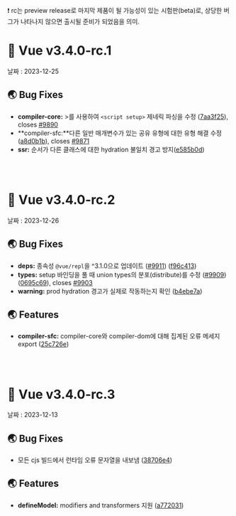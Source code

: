 ❗ rc는 preview release로 마지막 제품이 될 가능성이 있는 시험판(beta)로, 상당한 버그가 나타나지 않으면 출시될 준비가 되었음을 의미.

# 🐳 Vue v3.4.0-rc.1

날짜 : 2023-12-25

## 🌏 Bug Fixes

* **compiler-core:** >를 사용하여 `<script setup>` 제네릭 파싱을 수정 ([7aa3f25](https://github.com/vuejs/core/commit/7aa3f250f26d58ee2db82af907de8b9105e6e418)), closes [#9890](https://github.com/vuejs/core/issues/9890)
* **compiler-sfc:**다른 일반 매개변수가 있는 공유 유형에 대한 유형 해결 수정 ([a8d0b1b](https://github.com/vuejs/core/commit/a8d0b1b38b092ec2d10b32bedcee2eea33b77657)), closes [#9871](https://github.com/vuejs/core/issues/9871)
* **ssr:** 순서가 다른 클래스에 대한 hydration 불일치 경고 방지([e585b0d](https://github.com/vuejs/core/commit/e585b0db43150c8b8b3d78f71e12efccc018a38d))

<br/><br/>

# 🐳 Vue v3.4.0-rc.2

날짜 : 2023-12-26

## 🌏 Bug Fixes

* **deps:**  종속성 `@vue/repl`을 ^3.1.0으로 업데이트 ([#9911](https://github.com/vuejs/core/issues/9911)) ([f96c413](https://github.com/vuejs/core/commit/f96c413e8ef2f24cacda5bb499492922f62c6e8b))
* **types:** setup 바인딩을 풀 때 union types의 분포(distribute)를 수정 ([#9909](https://github.com/vuejs/core/issues/9909)) ([0695c69](https://github.com/vuejs/core/commit/0695c69e0dfaf99882a623fe75b433c9618ea648)), closes [#9903](https://github.com/vuejs/core/issues/9903)
* **warning:** prod hydration 경고가 실제로 작동하는지 확인 ([b4ebe7a](https://github.com/vuejs/core/commit/b4ebe7ae8b904f28cdda33caf87bc05718d3a08a))

## 🌏 Features

* **compiler-sfc:** compiler-core와 compiler-dom에 대해 집계된 오류 메세지 export ([25c726e](https://github.com/vuejs/core/commit/25c726eca81fc384b41fafbeba5e8dfcda1f030f))

<br/><br/>

# 🐳 Vue v3.4.0-rc.3

날짜 : 2023-12-13

## 🌏 Bug Fixes

* 모든 cjs 빌드에서 런타임 오류 문자열을 내보냄 ([38706e4](https://github.com/vuejs/core/commit/38706e4a1e5e5380e7df910b2a784d0a9bc9db29))

## 🌏 Features

* **defineModel:** modifiers and transformers 지원 ([a772031](https://github.com/vuejs/core/commit/a772031ea8431bd732ffeaeaac09bd76a0daec9b))
